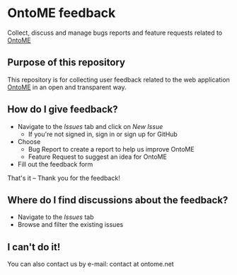 # OntoME feedback
Collect, discuss and manage bugs reports and feature requests related to [OntoME](https://ontome.net)

## Purpose of this repository

This repository is for collecting user feedback related to the web application [OntoME](https://ontome.net) in an open and transparent way.

## How do I give feedback?

- Navigate to the _Issues_ tab and click on _New Issue_
  - If you're not signed in, sign in or sign up for GitHub
- Choose
  - Bug Report to create a report to help us improve OntoME
  - Feature Request to suggest an idea for OntoME
- Fill out the feedback form

That's it – Thank you for the feedback!

## Where do I find discussions about the feedback?

- Navigate to the _Issues_ tab
- Browse and filter the existing issues

## I can't do it!

You can also contact us by e-mail: contact at ontome.net

